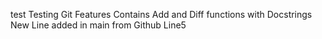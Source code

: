 test
Testing Git Features
Contains Add and Diff functions with Docstrings
New Line added in main from Github
Line5
